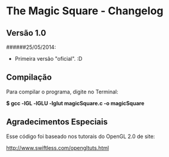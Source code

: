 The Magic Square - Changelog
============================

Versão 1.0
----------

######25/05/2014:

- Primeira versão "oficial".  :D


Compilação
----------

Para compilar o programa, digite no Terminal:

**$ gcc -lGL -lGLU -lglut magicSquare.c -o magicSquare**


Agradecimentos Especiais
------------------------

Esse código foi baseado nos tutorais do OpenGL 2.0 de site:

http://www.swiftless.com/opengltuts.html
